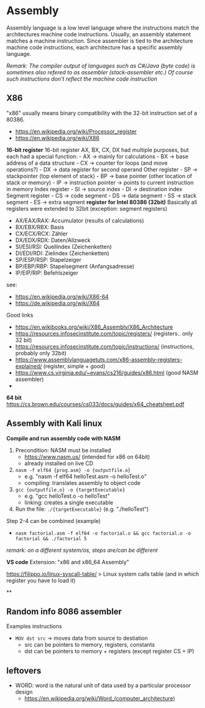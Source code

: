 # Assembly

Assembly language is a low level language where the instructions match the architectures machine code instructions. Usually, an assembly statement matches a machine instruction. Since assembler is tied to the architecture machine code instructions, each architecture has a specific assembly language. 

*Remark: The compiler output of languages such as C#/Java (byte code) is sometimes also refered to as assembler (stack-assembler etc.) Of course such instructions don't reflect the machine code instruction*


## X86 

"x86" usually means binary compatibility with the 32-bit instruction set of a 80386. 

- https://en.wikipedia.org/wiki/Processor_register
- https://en.wikipedia.org/wiki/X86


**16-bit register**
16-bit register AX, BX, CX, DX had multiple purposes, but each had a special function: 
    - AX -> mainly for calculations
    - BX -> base address of a data structure
    - CX -> counter for loops (and move operations?)
    - DX -> data register for second operand
Other register
    - SP -> stackpointer (top element of stack)
    - BP -> base pointer (other location of stack or memory)
    - IP -> instruction pointer  -> points to current instruction in memory
Index register
    - SI -> source index
    - DI -> destination index
Segment register
    - CS -> code segment
    - DS -> data segment
    - SS -> stack segment
    - ES -> extra segment
**register for Intel 80386 (32bit)**
Basically all registers were extended to 32bit (exception: segment registers)
- AX/EAX/RAX: Accumulator (results of calculations)
- BX/EBX/RBX: Basis
- CX/ECX/RCX: Zähler
- DX/EDX/RDX: Daten/Allzweck
- SI/ESI/RSI: Quellindex (Zeichenketten)
- DI/EDI/RDI: Zielindex (Zeichenketten)
- SP/ESP/RSP: Stapelzeiger
- BP/EBP/RBP: Stapelsegment (Anfangsadresse)
- IP/EIP/RIP: Befehlszeiger


see: 
- https://en.wikipedia.org/wiki/X86-64
- https://de.wikipedia.org/wiki/X64

Good links
- https://en.wikibooks.org/wiki/X86_Assembly/X86_Architecture
- https://resources.infosecinstitute.com/topic/registers/  (registers.. only 32 bit)
- https://resources.infosecinstitute.com/topic/instructions/ (instructions, probably only 32bit)
- https://www.assemblylanguagetuts.com/x86-assembly-registers-explained/  (register, simple + good)
- https://www.cs.virginia.edu/~evans/cs216/guides/x86.html  (good NASM assembler)
- 

**64 bit**
https://cs.brown.edu/courses/cs033/docs/guides/x64_cheatsheet.pdf 

## Assembly with Kali linux

**Compile and run assembly code with NASM**
1. Precondition: NASM  must be installed
    - https://www.nasm.us/  (intended for x86 on 64bit)
    - already installed on live CD
2. `nasm -f elf64 {prog.asm} -o {outputfile.o}`
   - e.g. "nasm -f elf64 helloTest.asm -o helloTest.o"
   - compiling: translates assembly to object code
3. `gcc {outputfile.o} -o {targetExecutable}`
    - e.g. "gcc helloTest.o -o helloTest"
    - linking: creates a single executable
4. Run the file: `./{targetExecutable}`   (e.g. "./helloTest")


Step 2-4 can be combined (example)
- `nasm factorial.asm -f elf64 -o factorial.o && gcc factorial.o -o factorial && ./factorial 5` 


*remark: on a different system/os, steps are/can be different*

**VS code**
Extension: "x86 and x86_64 Assembly" 

https://filippo.io/linux-syscall-table/  > Linux system calls table (and in which register you have to load it)


**

## Random info 8086 assembler

Examples instructions
- `MOV dst src` -> moves data from source to destiation
    - src can be pointers to memory, registers, constants
    - dst can be pointers to memory + registers (except register CS + IP)


## leftovers
- WORD: word is the natural unit of data used by a particular processor design
    - https://en.wikipedia.org/wiki/Word_(computer_architecture)



